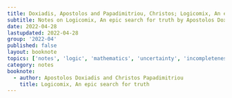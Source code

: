 ```yaml
---
title: Doxiadis, Apostolos and Papadimitriou, Christos; Logicomix, An epic search for truth
subtitle: Notes on Logicomix, An epic search for truth by Apostolos Doxiadis and Christos Papadimitriou
date: 2022-04-28
lastupdated: 2022-04-28
group: '2022-04'
published: false
layout: booknote
topics: ['notes', 'logic', 'mathematics', 'uncertainty', 'incompleteness', 'bertrand russell', 'ludwig wittgenstein']
category: notes
booknote:
  - author: Apostolos Doxiadis and Christos Papadimitriou
    title: Logicomix, An epic search for truth 
---
```

